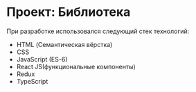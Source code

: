 # Проект: Библиотека

При разработке использовался следующий стек технологий:
* HTML (Семантическая вёрстка)
* CSS
* JavaScript (ES-6)
* React JS(функциональные компоненты)
* Redux
* TypeScript

